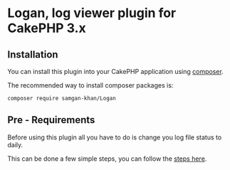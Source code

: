 # Logan, log viewer plugin for CakePHP 3.x

## Installation

You can install this plugin into your CakePHP application using [composer](http://getcomposer.org).

The recommended way to install composer packages is:

```
composer require samgan-khan/Logan
```

## Pre - Requirements

Before using this plugin all you have to do is change you log file status to daily.

This can be done a few simple steps, you can follow the [steps here](https://codebysamgan.com).
